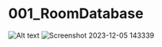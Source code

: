 # 001_RoomDatabase
![Alt text](![image](https://github.com/beatrixdaa/001_RoomDatabase/assets/115123019/f7b2b0cb-9a2e-4e7b-8693-f4e42252ab78)
)
![Screenshot 2023-12-05 143339](https://github.com/beatrixdaa/001_RoomDatabase/assets/115123019/e5fc6f2b-0ff6-48ce-b0c5-b5ea947a6d3e)
